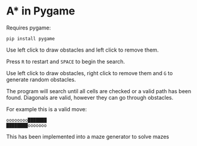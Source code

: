 # A* in Pygame

Requires pygame:

`pip install pygame`

Use left click to draw obstacles and left click to remove them.

Press `R` to restart and `SPACE` to begin the search.

Use left click to draw  obstacles, right click to remove them and `G` to generate random obstacles.

The program will search until all cells are checked or a valid path has been found.
Diagonals are valid, however they can go through obstacles.

For example this is a valid move:
```
oooooooo███████
████████ooooooo
```

This has been implemented into a maze generator to solve mazes
